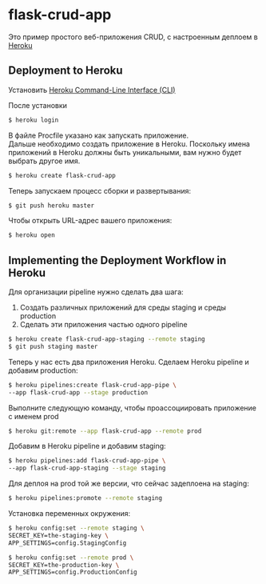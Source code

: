 # flask-crud-app

Это пример простого веб-приложения CRUD, с настроенным деплоем в [Heroku](https://signup.heroku.com/)

## Deployment to Heroku

Установить [Heroku Command-Line Interface (CLI)](https://devcenter.heroku.com/articles/heroku-cli)

После установки

```bash
$ heroku login
``` 

В файле Procfile указано как запускать приложение.  
Дальше необходимо создать приложение в Heroku. Поскольку имена приложений в Heroku должны быть уникальными, вам нужно будет выбрать другое имя.

```bash
$ heroku create flask-crud-app
```

Теперь запускаем процесс сборки и развертывания:

```bash
$ git push heroku master
```

Чтобы открыть URL-адрес вашего приложения:

```bash
$ heroku open
```

## Implementing the Deployment Workflow in Heroku

Для организации pipeline нужно сделать два шага:

1. Создать различных приложений для среды staging и среды production
2. Сделать эти приложения частью одного pipeline

```bash
$ heroku create flask-crud-app-staging --remote staging
$ git push staging master
```

Теперь у нас есть два приложения Heroku. Сделаем Heroku pipeline и добавим production:

```bash
$ heroku pipelines:create flask-crud-app-pipe \
--app flask-crud-app --stage production
```

Выполните следующую команду, чтобы проассоциировать приложение с именем prod

```bash
$ heroku git:remote --app flask-crud-app --remote prod
```

Добавим в Heroku pipeline и добавим staging:

```bash
$ heroku pipelines:add flask-crud-app-pipe \
--app flask-crud-app-staging --stage staging
```

Для деплоя на prod той же версии, что сейчас задеплоена на staging:

```bash
$ heroku pipelines:promote --remote staging
```

Установка переменных окружения:

```bash
$ heroku config:set --remote staging \
SECRET_KEY=the-staging-key \
APP_SETTINGS=config.StagingConfig

$ heroku config:set --remote prod \
SECRET_KEY=the-production-key \
APP_SETTINGS=config.ProductionConfig
```